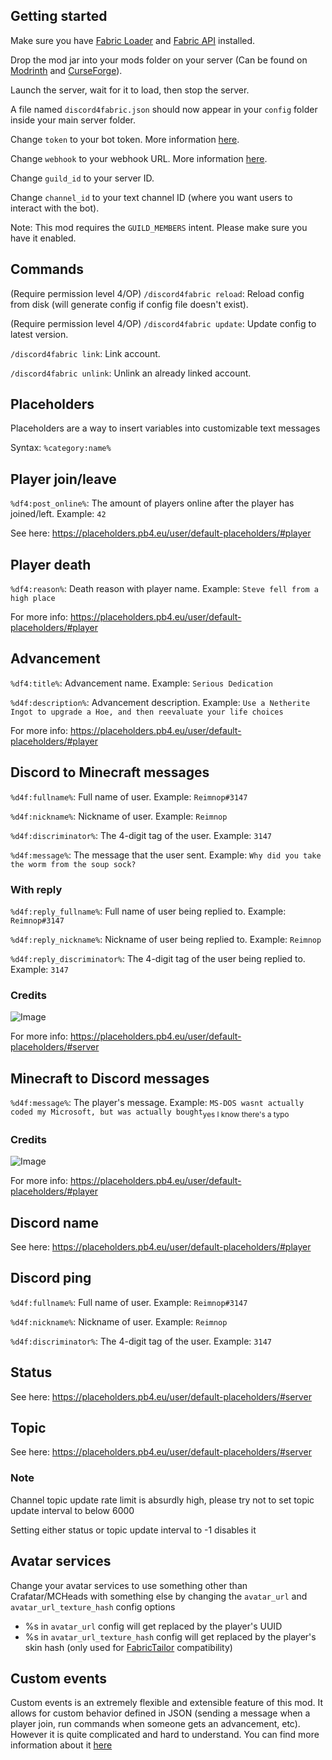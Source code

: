 ## Getting started
Make sure you have [Fabric Loader](https://fabricmc.net/) and [Fabric API](https://www.curseforge.com/minecraft/mc-mods/fabric-api) installed.

Drop the mod jar into your mods folder on your server (Can be found on [Modrinth](https://modrinth.com/mod/discord4fabric) and [CurseForge](https://www.curseforge.com/minecraft/mc-mods/discord4fabric)).

Launch the server, wait for it to load, then stop the server.

A file named `discord4fabric.json` should now appear in your `config` folder inside your main server folder.

Change `token` to your bot token. More information [here](https://discord.com/developers/docs/topics/oauth2#bots).

Change `webhook` to your webhook URL. More information [here](https://discord.com/developers/docs/resources/webhook#create-webhook).

Change `guild_id` to your server ID.

Change `channel_id` to your text channel ID (where you want users to interact with the bot).

Note: This mod requires the `GUILD_MEMBERS` intent. Please make sure you have it enabled.

## Commands
(Require permission level 4/OP) `/discord4fabric reload`: Reload config from disk (will generate config if config file doesn't exist).

(Require permission level 4/OP) `/discord4fabric update`: Update config to latest version.

`/discord4fabric link`: Link account.

`/discord4fabric unlink`: Unlink an already linked account.

## Placeholders
Placeholders are a way to insert variables into customizable text messages

Syntax: `%category:name%`

## Player join/leave
`%df4:post_online%`: The amount of players online after the player has joined/left. Example: `42`

See here: https://placeholders.pb4.eu/user/default-placeholders/#player

## Player death
`%df4:reason%`: Death reason with player name. Example: `Steve fell from a high place`

For more info: https://placeholders.pb4.eu/user/default-placeholders/#player

## Advancement
`%df4:title%`: Advancement name. Example: `Serious Dedication`

`%d4f:description%`: Advancement description. Example: `Use a Netherite Ingot to upgrade a Hoe, and then reevaluate your life choices`

For more info: https://placeholders.pb4.eu/user/default-placeholders/#player

## Discord to Minecraft messages
`%d4f:fullname%`: Full name of user. Example: `Reimnop#3147`

`%d4f:nickname%`: Nickname of user. Example: `Reimnop`

`%d4f:discriminator%`: The 4-digit tag of the user. Example: `3147`

`%d4f:message%`: The message that the user sent. Example: `Why did you take the worm from the soup sock?`

### With reply
`%d4f:reply_fullname%`: Full name of user being replied to. Example: `Reimnop#3147`

`%d4f:reply_nickname%`: Nickname of user being replied to. Example: `Reimnop`

`%d4f:reply_discriminator%`: The 4-digit tag of the user being replied to. Example: `3147`

### Credits
![Image](https://cdn.discordapp.com/attachments/959467102962610177/983032671229870100/unknown.png)

For more info: https://placeholders.pb4.eu/user/default-placeholders/#server

## Minecraft to Discord messages
`%d4f:message%`: The player's message. Example: `MS-DOS wasnt actually coded my Microsoft, but was actually bought`<sub>yes I know there's a typo</sub>

### Credits
![Image](https://cdn.discordapp.com/attachments/959467102962610177/983033944733777920/unknown.png)

For more info: https://placeholders.pb4.eu/user/default-placeholders/#player

## Discord name
See here: https://placeholders.pb4.eu/user/default-placeholders/#player

## Discord ping
`%d4f:fullname%`: Full name of user. Example: `Reimnop#3147`

`%d4f:nickname%`: Nickname of user. Example: `Reimnop`

`%d4f:discriminator%`: The 4-digit tag of the user. Example: `3147`

## Status
See here: https://placeholders.pb4.eu/user/default-placeholders/#server

## Topic
See here: https://placeholders.pb4.eu/user/default-placeholders/#server

### Note
Channel topic update rate limit is absurdly high, please try not to set topic update interval to below 6000

Setting either status or topic update interval to -1 disables it

## Avatar services
Change your avatar services to use something other than Crafatar/MCHeads with something else by changing the `avatar_url` and `avatar_url_texture_hash` config options

- %s in `avatar_url` config will get replaced by the player's UUID
- %s in `avatar_url_texture_hash` config will get replaced by the player's skin hash (only used for [FabricTailor](https://www.curseforge.com/minecraft/mc-mods/fabrictailor) compatibility)

## Custom events
Custom events is an extremely flexible and extensible feature of this mod. It allows for custom behavior defined in JSON (sending a message when a player join, run commands when someone gets an advancement, etc). However it is quite complicated and hard to understand. You can find more information about it [here](CUSTOM_EVENTS.md)
